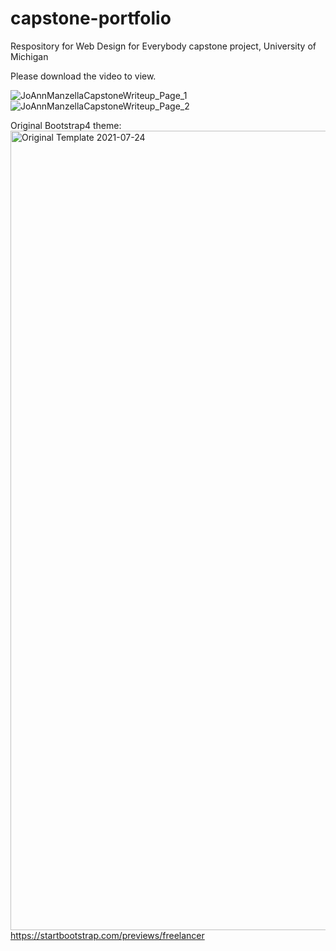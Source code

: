 # capstone-portfolio
Respository for Web Design for Everybody capstone project, University of Michigan

Please download the video to view.

![JoAnnManzellaCapstoneWriteup_Page_1](https://user-images.githubusercontent.com/23512791/126884276-178a4a10-ccec-4e54-a85e-a7be0ff386e5.png)
![JoAnnManzellaCapstoneWriteup_Page_2](https://user-images.githubusercontent.com/23512791/126884278-ec09a8b9-b980-4dfb-9c8e-fe134a2470b2.png)


Original Bootstrap4 theme:<img width="1279" alt="Original Template 2021-07-24" src="https://user-images.githubusercontent.com/23512791/126884241-a793703f-db0e-4f7c-8b3f-effa77bfc42f.png">
https://startbootstrap.com/previews/freelancer
